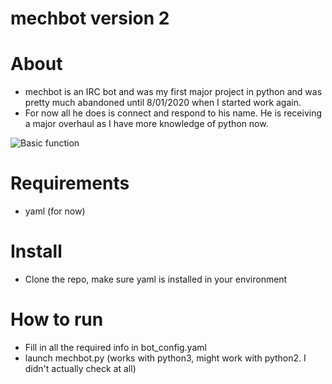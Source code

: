 # mechbot version 2

# About
 - mechbot is an IRC bot and was my first major project in python and was pretty much abandoned until 8/01/2020 when I started work again.
 - For now all he does is connect and respond to his name. He is receiving a major overhaul as I have more knowledge of python now.

 ![Basic function](https://i.imgur.com/XVpuDGH.png)

# Requirements
 - yaml (for now)

# Install
 - Clone the repo, make sure yaml is installed in your environment

# How to run
 - Fill in all the required info in bot_config.yaml
 - launch mechbot.py (works with python3, might work with python2. I didn't actually check at all)

